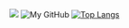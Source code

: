 ![](https://github-profile-summary-cards.vercel.app/api/cards/profile-details?username=mikitosina1&theme=radical)
![My GitHub](https://github-readme-stats.vercel.app/api?username=mikitosina1&show_icons=true&theme=transparent)
[![Top Langs](https://github-readme-stats.vercel.app/api/top-langs/?username=mikitosina1&theme=transparent&layout=compact)](https://github.com/anuraghazra/github-readme-stats)
